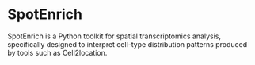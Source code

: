 # SpotEnrich
SpotEnrich is a Python toolkit for spatial transcriptomics analysis, specifically designed to interpret cell-type distribution patterns produced by tools such as Cell2location. 
